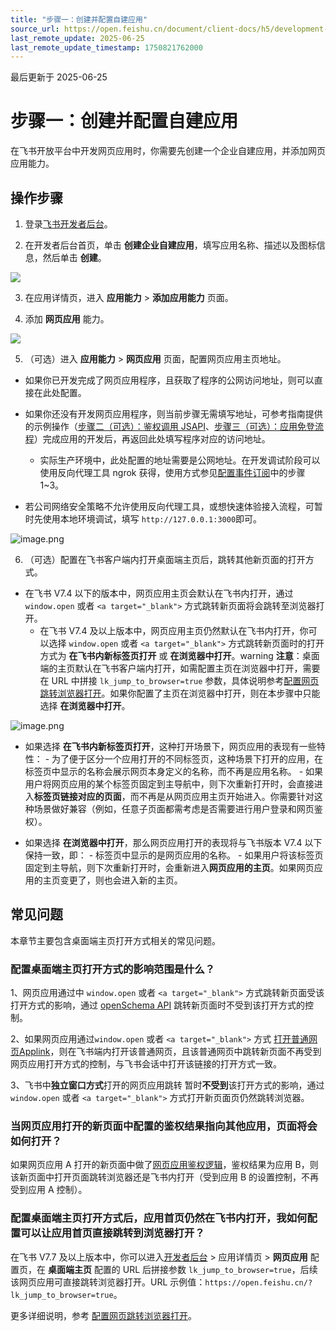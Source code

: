 ```yaml
---
title: "步骤一：创建并配置自建应用"
source_url: https://open.feishu.cn/document/client-docs/h5/development-guide/step1
last_remote_update: 2025-06-25
last_remote_update_timestamp: 1750821762000
---
```

最后更新于 2025-06-25

# 步骤一：创建并配置自建应用

在飞书开放平台中开发网页应用时，你需要先创建一个企业自建应用，并添加网页应用能力。

## 操作步骤

1. 登录[飞书开发者后台](https://open.feishu.cn/app)。

2. 在开发者后台首页，单击 **创建企业自建应用**，填写应用名称、描述以及图标信息，然后单击 **创建**。

![](https://sf3-cn.feishucdn.com/obj/open-platform-opendoc/982ed179d5d5e2e37d8cb2de18d537b0_lQv5n6omkd.png?height=1526&lazyload=true&maxWidth=600&width=2512)

3. 在应用详情页，进入 **应用能力** > **添加应用能力** 页面。

4. 添加 **网页应用** 能力。

![](https://sf3-cn.feishucdn.com/obj/open-platform-opendoc/f9d9b9a2985bfb738f7e2e23e4220198_WS6DqhFQQ1.png?height=1316&lazyload=true&maxWidth=600&width=2860)

5. （可选）进入 **应用能力** > **网页应用** 页面，配置网页应用主页地址。

- 如果你已开发完成了网页应用程序，且获取了程序的公网访问地址，则可以直接在此处配置。

- 如果你还没有开发网页应用程序，则当前步骤无需填写地址，可参考指南提供的示例操作（[步骤二（可选）：鉴权调用 JSAPI](https://open.feishu.cn/document/uYjL24iN/uEzM4YjLxMDO24SMzgjN)、[步骤三（可选）：应用免登流程](https://open.feishu.cn/document/uYjL24iN/uMTMuMTMuMTM/development-guide/step-3)）完成应用的开发后，再返回此处填写程序对应的访问地址。
    - 实际生产环境中，此处配置的地址需要是公网地址。在开发调试阶段可以使用反向代理工具 ngrok 获得，使用方式参见[配置事件订阅](https://open.feishu.cn/document/home/develop-a-bot-in-5-minutes/step-5-configure-event-subscription)中的步骤 1~3。

- 若公司网络安全策略不允许使用反向代理工具，或想快速体验接入流程，可暂时先使用本地环境调试，填写 `http://127.0.0.1:3000`即可。

![image.png](https://sf3-cn.feishucdn.com/obj/open-platform-opendoc/388bca0b7d15b3803493677560119bd5_QQUh7nIbkV.png?height=1272&lazyload=true&maxWidth=600&width=2306)

6. （可选）配置在飞书客户端内打开桌面端主页后，跳转其他新页面的打开方式。

- 在飞书 V7.4 以下的版本中，网页应用主页会默认在飞书内打开，通过 `window.open` 或者 `<a target="_blank">` 方式跳转新页面将会跳转至浏览器打开。
	- 在飞书 V7.4 及以上版本中，网页应用主页仍然默认在飞书内打开，你可以选择 `window.open` 或者 `<a target="_blank">` 方式跳转新页面时的打开方式为 **在飞书内新标签页打开** 或 **在浏览器中打开**。warning
   		**注意**：桌面端的主页默认在飞书客户端内打开，如需配置主页在浏览器中打开，需要在 URL 中拼接 `lk_jump_to_browser=true` 参数，具体说明参考[配置网页跳转浏览器打开](https://open.feishu.cn/document/uYjL24iN/uMTMuMTMuMTM/web-app-open-ability/configure-webpage-to-open-in-browser)。如果你配置了主页在浏览器中打开，则在本步骤中只能选择 **在浏览器中打开**。

![image.png](https://sf3-cn.feishucdn.com/obj/open-platform-opendoc/d33e2f9d785b71b43e08abfaad28a31c_Ab2oxveTfr.png?height=632&lazyload=true&maxWidth=600&width=1686)

- 如果选择 **在飞书内新标签页打开**，这种打开场景下，网页应用的表现有一些特性：
    		- 为了便于区分一个应用打开的不同标签页，这种场景下打开的应用，在标签页中显示的名称会展示网页本身定义的名称，而不再是应用名称。
    		- 如果用户将网页应用的某个标签页固定到主导航中，则下次重新打开时，会直接进入**标签页链接对应的页面**，而不再是从网页应用主页开始进入。你需要针对这种场景做好兼容（例如，任意子页面都需考虑是否需要进行用户登录和网页鉴权）。

- 如果选择 **在浏览器中打开**，那么网页应用打开的表现将与飞书版本 V7.4 以下保持一致，即：
    		- 标签页中显示的是网页应用的名称。
    		- 如果用户将该标签页固定到主导航，则下次重新打开时，会重新进入**网页应用的主页**。如果网页应用的主页变更了，则也会进入新的主页。

## 常见问题

本章节主要包含桌面端主页打开方式相关的常见问题。

### 配置桌面端主页打开方式的影响范围是什么？

1、网页应用通过中 `window.open` 或者 `<a target="_blank">` 方式跳转新页面受该打开方式的影响，通过 [openSchema API](https://open.feishu.cn/document/uYjL24iN/ukzN4IjL5cDOy4SO3gjM) 跳转新页面时不受到该打开方式的控制。

2、如果网页应用通过`window.open` 或者 `<a target="_blank">` 方式 [打开普通网页Applink](https://open.feishu.cn/document/uAjLw4CM/uYjL24iN/applink-protocol/supported-protocol/open-the-web-view-in-feishu-to-access-the-specified-url)，则在飞书端内打开该普通网页，且该普通网页中跳转新页面不再受到网页应用打开方式的控制，与飞书会话中打开该链接的打开方式一致。

3、飞书中**独立窗口方式**打开的网页应用跳转 暂时**不受到**该打开方式的影响，通过 `window.open` 或者 `<a target="_blank">` 方式打开新页面页仍然跳转浏览器。

### 当网页应用打开的新页面中配置的鉴权结果指向其他应用，页面将会如何打开？

如果网页应用 A 打开的新页面中做了[网页应用鉴权逻辑](https://open.feishu.cn/document/uYjL24iN/uEzM4YjLxMDO24SMzgjN)，鉴权结果为应用 B，则该新页面中打开页面跳转浏览器还是飞书内打开（受到应用 B 的设置控制，不再受到应用 A 控制）。

### 配置桌面端主页打开方式后，应用首页仍然在飞书内打开，我如何配置可以让应用首页直接跳转到浏览器打开？

在飞书 V7.7 及以上版本中，你可以进入[开发者后台](https://open.feishu.cn/app) > 应用详情页 > **网页应用** 配置页，在 **桌面端主页** 配置的 URL 后拼接参数 `lk_jump_to_browser=true`，后续该网页应用可直接跳转浏览器打开。URL 示例值：`https://open.feishu.cn/?lk_jump_to_browser=true`。

更多详细说明，参考 [配置网页跳转浏览器打开](https://open.feishu.cn/document/uYjL24iN/uMTMuMTMuMTM/web-app-open-ability/configure-webpage-to-open-in-browser)。
